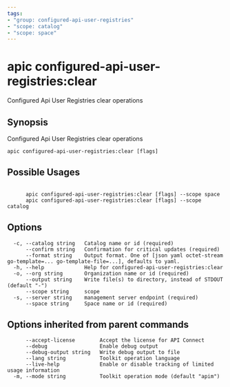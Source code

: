 ```yaml
---
tags:
- "group: configured-api-user-registries"
- "scope: catalog"
- "scope: space"
---
```

# apic configured-api-user-registries:clear

Configured Api User Registries clear operations

## Synopsis

Configured Api User Registries clear operations

```
apic configured-api-user-registries:clear [flags]
```

## Possible Usages

```

      apic configured-api-user-registries:clear [flags] --scope space
      apic configured-api-user-registries:clear [flags] --scope catalog

```

## Options

```
  -c, --catalog string   Catalog name or id (required)
      --confirm string   Confirmation for critical updates (required)
      --format string    Output format. One of [json yaml octet-stream go-template=... go-template-file=...], defaults to yaml.
  -h, --help             Help for configured-api-user-registries:clear
  -o, --org string       Organization name or id (required)
      --output string    Write file(s) to directory, instead of STDOUT (default "-")
      --scope string     scope
  -s, --server string    management server endpoint (required)
      --space string     Space name or id (required)
```

## Options inherited from parent commands

```
      --accept-license        Accept the license for API Connect
      --debug                 Enable debug output
      --debug-output string   Write debug output to file
      --lang string           Toolkit operation language
      --live-help             Enable or disable tracking of limited usage information
  -m, --mode string           Toolkit operation mode (default "apim")
```
